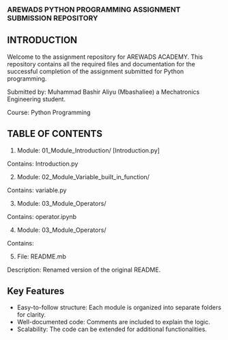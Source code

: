 ### AREWADS PYTHON PROGRAMMING ASSIGNMENT SUBMISSION REPOSITORY


## INTRODUCTION
Welcome to the assignment repository for AREWADS ACADEMY. This repository contains all the required files and documentation for the successful completion of the assignment submitted for Python programming.

Submitted by: Muhammad Bashir Aliyu (Mbashaliee) a Mechatronics Engineering student.

Course: Python Programming


## TABLE OF CONTENTS
1. Module: 01_Module_Introduction/ [Introduction.py]

Contains: Introduction.py

2. Module: 02_Module_Variable_built_in_function/ 

Contains: variable.py

3. Module: 03_Module_Operators/

Contains: operator.ipynb

4. Module: 03_Module_Operators/

Contains: 

5. File: README.mb

Description: Renamed version of the original README.


## Key Features

- Easy-to-follow structure: Each module is organized into separate folders for clarity.
- Well-documented code: Comments are included to explain the logic.
- Scalability: The code can be extended for additional functionalities.

